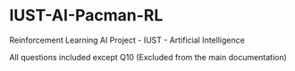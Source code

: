 # IUST-AI-Pacman-RL
Reinforcement Learning AI Project - IUST - Artificial Intelligence

All questions included except Q10 (Excluded from the main documentation)
